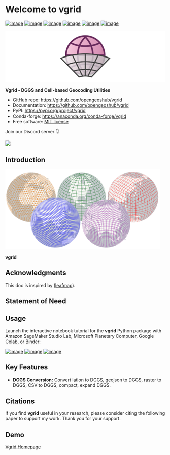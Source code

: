 # Welcome to vgrid

[![image](https://colab.research.google.com/assets/colab-badge.svg)](https://colab.research.google.com/github/opengeoshub/vgrid/blob/master)
[![image](https://studiolab.sagemaker.aws/studiolab.svg)](https://studiolab.sagemaker.aws/import/github/opengeoshub/vgrid/blob/master/docs/notebooks/00_intro.ipynb)
[![image](https://mybinder.org/badge_logo.svg)](https://mybinder.org/v2/gh/opengeoshub/vgrid/HEAD)
[![image](https://img.shields.io/pypi/v/vgrid.svg)](https://pypi.python.org/pypi/vgrid)
[![image](https://static.pepy.tech/badge/vgrid)](https://pepy.tech/project/vgrid)
[![image](https://img.shields.io/badge/License-MIT-yellow.svg)](https://opensource.org/licenses/MIT)

[![logo](https://raw.githubusercontent.com/opengeoshub/vgridtools/refs/heads/main/images/vgrid_rect.svg)](https://github.com/opengeoshub/vgridtools/blob/main/images/vgrid512.svg)


**Vgrid - DGGS and Cell-based Geocoding Utilities**

-   GitHub repo: <https://github.com/opengeoshub/vgrid>
-   Documentation: <https://github.com/opengeoshub/vgrid>
-   PyPI: <https://pypi.org/project/vgrid>
-   Conda-forge: <https://anaconda.org/conda-forge/vgrid>
-   Free software: [MIT license](https://opensource.org/licenses/MIT)

Join our Discord server 👇

[![](https://dcbadge.limes.pink/api/server/https://discord.gg/narP4crb)](https://discord.gg/narP4crb)

## Introduction
[![vgrid](https://raw.githubusercontent.com/opengeoshub/vgridtools/main/images/readme/dggs.png)](https://github.com/opengeoshub/vgridtools/blob/main/images/readme/dggs.png)


**vgrid** 

## Acknowledgments

This doc  is inspired by ([leafmap](https://leafmap.org/)).

## Statement of Need


## Usage

Launch the interactive notebook tutorial for the **vgrid** Python package with Amazon SageMaker Studio Lab, Microsoft Planetary Computer, Google Colab, or Binder:

[![image](https://studiolab.sagemaker.aws/studiolab.svg)](https://studiolab.sagemaker.aws/import/github/opengeoshub/vgrid/blob/master/docs/notebooks/00_intro.ipynb)
[![image](https://colab.research.google.com/assets/colab-badge.svg)](https://colab.research.google.com/github/opengeoshub/vgrid/blob/master)
[![image](https://mybinder.org/badge_logo.svg)](https://mybinder.org/v2/gh/opengeoshub/vgrid/HEAD)


## Key Features

- **DGGS Conversion:** Convert latlon to DGGS, geojson to DGGS, raster to DGGS, CSV to DGGS, compact, expand DGGS.


## Citations

If you find **vgrid** useful in your research, please consider citing the following paper to support my work. Thank you for your support.

## Demo

[Vgrid Homepage](https://vgrid.vn)
